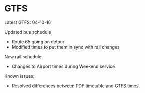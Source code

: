 # GTFS

Latest GTFS: 04-10-16

Updated bus schedule
   * Route 65 going on detour
   * Modified times to put them in sync with rail changes

New rail schedule
   * Changes to Airport times during Weekend service


Known issues:
  * Resolved differences between PDF timetable and GTFS times.
